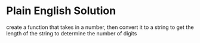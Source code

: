 # Plain English Solution
create a function that takes in a number, then convert it to a string to get the length of the string to determine the number of digits